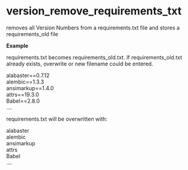 # version_remove_requirements_txt
removes all Version Numbers from a requirements.txt file and stores a requirements_old file

**Example**

requirements.txt becomes requirements_old.txt.
If requirements_old.txt already exists, overwrite or new filename could be entered.

alabaster==0.7.12  
alembic==1.3.3  
ansimarkup==1.4.0  
attrs==19.3.0  
Babel==2.8.0  
....

requirements.txt will be overwritten with:

alabaster  
alembic  
ansimarkup  
attrs  
Babel  
....
